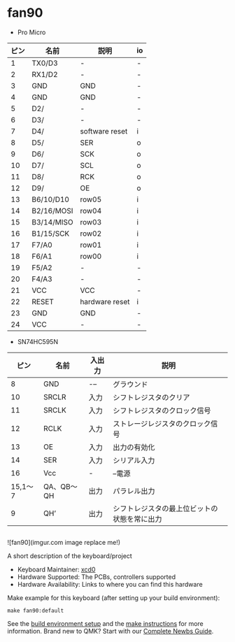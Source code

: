 # fan90


* Pro Micro

| ピン | 名前       | 説明           | io  |
| ---  | ---        | ---            | --- |
| 1    | TX0/D3     | -              | -   |
| 2    | RX1/D2     | -              | -   |
| 3    | GND        | GND            | -   |
| 4    | GND        | GND            | -   |
| 5    | D2/        | -              | -   |
| 6    | D3/        | -              | -   |
| 7    | D4/        | software reset | i   |
| 8    | D5/        | SER            | o   |
| 9    | D6/        | SCK            | o   |
| 10   | D7/        | SCL            | o   |
| 11   | D8/        | RCK            | o   |
| 12   | D9/        | OE             | o   |
| 13   | B6/10/D10  | row05          | i   |
| 14   | B2/16/MOSI | row04          | i   |
| 15   | B3/14/MISO | row03          | i   |
| 16   | B1/15/SCK  | row02          | i   |
| 17   | F7/A0      | row01          | i   |
| 18   | F6/A1      | row00          | i   |
| 19   | F5/A2      | -              | -   |
| 20   | F4/A3      | -              | -   |
| 21   | VCC        | VCC            | -   |
| 22   | RESET      | hardware reset | i   |
| 23   | GND        | GND            | -   |
| 24   | VCC        | -              | -   |


* SN74HC595N

| ピン    | 名前       | 入出力 | 説明                                         |
| ---     | ---        | ---    | ---                                          |
| 8       | GND        | -–     | グラウンド                                   |
| 10      | SRCLR      | 入力   | シフトレジスタのクリア                       |
| 11      | SRCLK      | 入力   | シフトレジスタのクロック信号                 |
| 12      | RCLK       | 入力   | ストレージレジスタのクロック信号             |
| 13      | OE         | 入力   | 出力の有効化                                 |
| 14      | SER        | 入力   | シリアル入力                                 |
| 16      | Vcc        | -      | –電源                                        |
| 15,1〜7 | QA、QB〜QH | 出力   | パラレル出力                                 |
| 9       | QH’        | 出力   | シフトレジスタの最上位ビットの状態を常に出力 |

##

![fan90](imgur.com image replace me!)

A short description of the keyboard/project

* Keyboard Maintainer: [xcd0](https://github.com/yourusername)
* Hardware Supported: The PCBs, controllers supported
* Hardware Availability: Links to where you can find this hardware

Make example for this keyboard (after setting up your build environment):

    make fan90:default

See the [build environment setup](https://docs.qmk.fm/#/getting_started_build_tools) and the [make instructions](https://docs.qmk.fm/#/getting_started_make_guide) for more information. Brand new to QMK? Start with our [Complete Newbs Guide](https://docs.qmk.fm/#/newbs).
